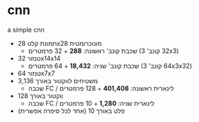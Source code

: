 # cnn
a simple cnn

* תמונת קלט 28x28 מונוכרומטית
  * שכבת קונב' ראשונה: **288** + 32 פרמטרים (32 קונב' 3x3) 
* טנזור 32x14x14
  * שכבת קונב' שניה: **18,432** + 64 פרמטרים (64 קונב' 3x3x32)
* טנזור 64x7x7
* משטיחים לווקטור באורך 3,136
  * שכבה FC / לינארית ראשונה: **401,408** + 128 פרמטרים
* ווקטור באורך 128
  * שכבה FC / לינארית שניה: **1,280** + 10 פרמטרים
* פלט באורך 10 (אחד לכל סיפרה אפשרית)
